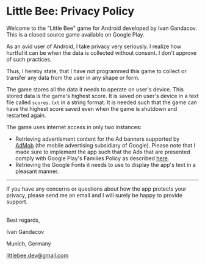 # Little Bee: Privacy Policy

Welcome to the "Little Bee" game for Android developed by Ivan Gandacov. This is a closed source game available on Google Play.

As an avid user of Android, I take privacy very seriously. I realize how hurtful it can be when the data is collected without consent. I don't approve of such practices.

Thus, I hereby state, that I have not programmed this game to collect or transfer any data from the user in any shape or form. 

The game stores all the data it needs to operate on user's device. This stored data is the game's highest score. It is saved on user's device in a text file called `scores.txt` in a string format. It is needed such that the game can have the highest score saved even when the game is shutdown and restarted again.

The game uses internet access in only two instances: 

* Retrieving advertisment content for the Ad banners supported by [AdMob](https://admob.google.com/home/) (the mobile advertising subsidiary of Google). Please note that I made sure to implement the app such that the Ads that are presented comply with Google Play's Families Policy as described [here](https://support.google.com/admob/answer/6223431). 
* Retrieving the Google Fonts it needs to use to display the app's text in a pleasant manner.

 - - -
 If you have any concerns or questions about how the app protects your privacy, please send me an email and I will surely be happy to provide support.
 
 <br/>
 Best regards,

 Ivan Gandacov

 Munich, Germany

 littlebee.dev@gmail.com



